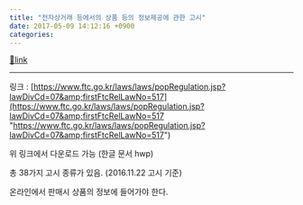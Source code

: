 ```yaml
---
title: "전자상거래 등에서의 상품 등의 정보제공에 관한 고시"
date: 2017-05-09 14:12:16 +0900
categories: 
---
```

[🔗link](http://www.mins01.com/mh/tech/read/1074)
***


링크 : [https://www.ftc.go.kr/laws/laws/popRegulation.jsp?lawDivCd=07&amp;firstFtcRelLawNo=517](https://www.ftc.go.kr/laws/laws/popRegulation.jsp?lawDivCd=07&amp;firstFtcRelLawNo=517 "https://www.ftc.go.kr/laws/laws/popRegulation.jsp?lawDivCd=07&amp;firstFtcRelLawNo=517")

위 링크에서 다운로드 가능 (한글 문서 hwp)

총 38가지 고시 종류가 있음. (2016.11.22 고시 기준)

  


온라인에서 판매시 상품의 정보에 들어가야 한다.

  



